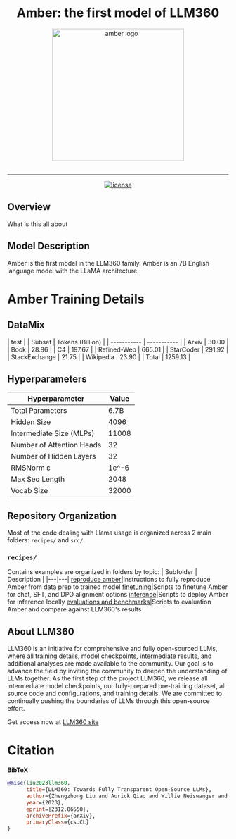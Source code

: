 <h1 align="center">Amber: the first model of LLM360</h1>

<div align="center">
   <img src="figs/amber_logo.png" alt="amber logo" width="300"><br><br>
</div>

---

<p align="center">
   <a href="https://github.com/LLM360/Analysis360/blob/dev/LICENSE"><img src="https://img.shields.io/badge/License-Apache_2.0-blue.svg" alt="license"></a>
</p>

## Overview

What is this all about

## Model Description
Amber is the first model in the LLM360 family. Amber is an 7B English language model with the LLaMA architecture.

# Amber Training Details

## DataMix
| test      |
| Subset      | Tokens (Billion) |
| ----------- | ----------- |
| Arxiv      | 30.00       |
| Book   | 28.86        |
| C4   | 197.67        |
| Refined-Web   | 665.01        |
| StarCoder   | 291.92        |
| StackExchange   | 21.75        |
| Wikipedia   | 23.90        |
| Total | 1259.13 |

## Hyperparameters
| Hyperparameter      | Value |
| ----------- | ----------- |
| Total Parameters      | 6.7B       |
| Hidden Size   | 4096        |
| Intermediate Size (MLPs)   | 11008        |
| Number of Attention Heads   | 32        |
| Number of Hidden Layers  | 32        |
| RMSNorm ɛ  | 1e^-6        |
| Max Seq Length   | 2048        |
| Vocab Size | 32000 |

## Repository Organization
Most of the code dealing with Llama usage is organized across 2 main folders: `recipes/` and `src/`.

### `recipes/`

Contains examples are organized in folders by topic:
| Subfolder | Description |
|---|---|
[reproduce amber](./reproduce-amber)|Instructions to fully reproduce Amber from data prep to trained model
[finetuning](./finetuning)|Scripts to finetune Amber for chat, SFT, and DPO alignment options
[inference](./inference)|Scripts to deploy Amber for inference locally
[evaluations and benchmarks](./evaluations)|Scripts to evaluation Amber and compare against LLM360's results

## About LLM360
LLM360 is an initiative for comprehensive and fully open-sourced LLMs, 
where all training details, model checkpoints, intermediate results, and 
additional analyses are made available to the community. Our goal is to advance 
the field by inviting the community to deepen the understanding of LLMs 
together. As the first step of the project LLM360, we release all intermediate 
model checkpoints, our fully-prepared pre-training dataset, all source code and
configurations, and training details. We are
committed to continually pushing the boundaries of LLMs through this open-source 
effort.

Get access now at [LLM360 site](https://www.llm360.ai/)

# Citation

**BibTeX:**

```bibtex
@misc{liu2023llm360,
      title={LLM360: Towards Fully Transparent Open-Source LLMs}, 
      author={Zhengzhong Liu and Aurick Qiao and Willie Neiswanger and Hongyi Wang and Bowen Tan and Tianhua Tao and Junbo Li and Yuqi Wang and Suqi Sun and Omkar Pangarkar and Richard Fan and Yi Gu and Victor Miller and Yonghao Zhuang and Guowei He and Haonan Li and Fajri Koto and Liping Tang and Nikhil Ranjan and Zhiqiang Shen and Xuguang Ren and Roberto Iriondo and Cun Mu and Zhiting Hu and Mark Schulze and Preslav Nakov and Tim Baldwin and Eric P. Xing},
      year={2023},
      eprint={2312.06550},
      archivePrefix={arXiv},
      primaryClass={cs.CL}
}
```
